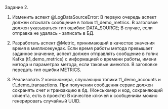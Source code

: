 

Задание 2.

1. Изменить аспект @LogDataSourceError: 
    В первую очередь аспект должен отсылать сообщение в топик t1_demo_metrics. 
    В заголовке должен указываться тип ошибки: DATA_SOURCE; 
    В случае, если отправка не удалась - записать в БД.

2. Разработать аспект @Metric, принимающий в качестве значения время в миллисекундах. 
   Если время работы метода превышает заданное значение, 
    аспект должен отправлять сообщение в топик Kafka (t1_demo_metrics) c информацией о времени работы, имени метода и параметрах метода, если таковые имеются. 
   В заголовке передать тип ошибки METRICS.

3. Реализовать 2 консьюмера, слушающих топики t1_demo_accounts и t1_demo_transactions. 
   При получении сообщения сервис должен сохранять счет и транзакцию в бд. (Консьюмер и код, сохраняющий клиента, есть в проекте) 
   В качестве ключей к сообщениям можно генерировать случайный UUID.  
